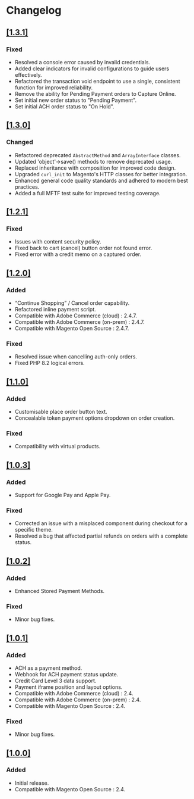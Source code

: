 # Changelog

## [[1.3.1]](https://commercemarketplace.adobe.com/fortispay-magento-2-payment-gateway.html#product.info.details.release_notes)

### Fixed

- Resolved a console error caused by invalid credentials.
- Added clear indicators for invalid configurations to guide users effectively.
- Refactored the transaction void endpoint to use a single, consistent function for improved reliability.
- Remove the ability for Pending Payment orders to Capture Online.
- Set initial new order status to "Pending Payment".
- Set initial ACH order status to "On Hold".

## [[1.3.0]](https://commercemarketplace.adobe.com/fortispay-magento-2-payment-gateway.html#product.info.details.release_notes)

### Changed

- Refactored deprecated `AbstractMethod` and `ArrayInterface` classes.
- Updated 'object'->save() methods to remove deprecated usage.
- Replaced inheritance with composition for improved code design.
- Upgraded `curl_init` to Magento's HTTP classes for better integration.
- Enhanced general code quality standards and adhered to modern best practices.
- Added a full MFTF test suite for improved testing coverage.

## [[1.2.1]](https://commercemarketplace.adobe.com/fortispay-magento-2-payment-gateway.html#product.info.details.release_notes)

### Fixed

- Issues with content security policy.
- Fixed back to cart (cancel) button order not found error.
- Fixed error with a credit memo on a captured order.

## [[1.2.0]](https://commercemarketplace.adobe.com/fortispay-magento-2-payment-gateway.html#product.info.details.release_notes)

### Added

- “Continue Shopping” / Cancel order capability.
- Refactored inline payment script.
- Compatible with Adobe Commerce (cloud) : 2.4.7.
- Compatible with Adobe Commerce (on-prem) : 2.4.7.
- Compatible with Magento Open Source : 2.4.7.

### Fixed

- Resolved issue when cancelling auth-only orders.
- Fixed PHP 8.2 logical errors.

## [[1.1.0]](https://commercemarketplace.adobe.com/fortispay-magento-2-payment-gateway.html#product.info.details.release_notes)

### Added

- Customisable place order button text.
- Concealable token payment options dropdown on order creation.

### Fixed

- Compatibility with virtual products.

## [[1.0.3]](https://commercemarketplace.adobe.com/fortispay-magento-2-payment-gateway.html#product.info.details.release_notes)

### Added

- Support for Google Pay and Apple Pay.

### Fixed

- Corrected an issue with a misplaced component during checkout for a specific theme.
- Resolved a bug that affected partial refunds on orders with a complete status.

## [[1.0.2]](https://commercemarketplace.adobe.com/fortispay-magento-2-payment-gateway.html#product.info.details.release_notes)

### Added

- Enhanced Stored Payment Methods.

### Fixed

- Minor bug fixes.

## [[1.0.1]](https://commercemarketplace.adobe.com/fortispay-magento-2-payment-gateway.html#product.info.details.release_notes)

### Added

- ACH as a payment method.
- Webhook for ACH payment status update.
- Credit Card Level 3 data support.
- Payment iframe position and layout options.
- Compatible with Adobe Commerce (cloud) : 2.4.
- Compatible with Adobe Commerce (on-prem) : 2.4.
- Compatible with Magento Open Source : 2.4.

### Fixed

- Minor bug fixes.

## [[1.0.0]](https://commercemarketplace.adobe.com/fortispay-magento-2-payment-gateway.html#product.info.details.release_notes)

### Added

- Initial release.
- Compatible with Magento Open Source : 2.4.

